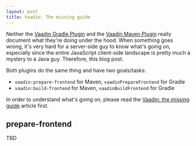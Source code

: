 ```yaml
---
layout: post
title: Vaadin: The missing guide
---
```


Neither the [Vaadin Gradle Plugin](https://github.com/vaadin/vaadin-gradle-plugin/)
and the [Vaadin Maven Plugin](https://github.com/vaadin/flow/issues/8617)
really document what they're doing under the hood. When something goes wrong,
it's very hard for a server-side guy to know what's going on, especially
since the entire JavaScript client-side landscape is pretty much a mystery to a Java
guy. Therefore, this blog post.

Both plugins do the same thing and have two goals/tasks:

* `vaadin:prepare-frontend` for Maven, `vaadinPrepareFrontend` for Gradle
* `vaadin:build-frontend` for Maven, `vaadinBuildFrontend` for Gradle

In order to understand what's going on, please read the [Vaadin: the missing guide](../2020-6-24-Vaadin-the-missing-guide/)
article first.

## prepare-frontend

TBD
